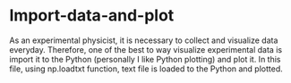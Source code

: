# Import-data-and-plot
As an experimental physicist, it is necessary to collect and visualize data everyday. Therefore, one of the best to way visualize experimental data is import it to the Python (personally I like Python plotting) and plot it. 
In this file, using np.loadtxt function, text file is loaded to the Python and plotted.
